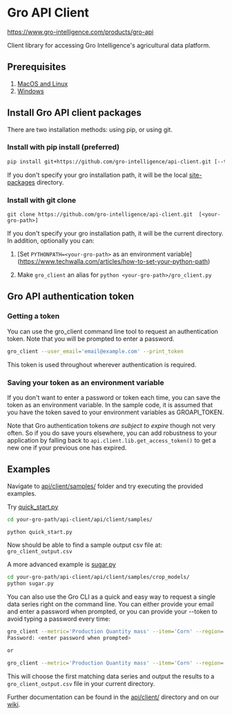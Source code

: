 # Gro API Client

https://www.gro-intelligence.com/products/gro-api

Client library for accessing Gro Intelligence's agricultural data platform.

## Prerequisites

1. [MacOS and Linux](unix-setup.md)
2. [Windows](windows-setup.md)

## Install Gro API client packages

There are two installation methods: using pip, or using git. 

### Install with pip install (preferred)

```sh
pip install git+https://github.com/gro-intelligence/api-client.git [--target=<your-gro-path>]
```

If you don't specify your gro installation path, it will be the local [site-packages]( https://stackoverflow.com/questions/31384639/what-is-pythons-site-packages-directory) directory.

### Install with git clone 

```
git clone https://github.com/gro-intelligence/api-client.git  [<your-gro-path>]
```
If you don't specify your gro installation path, it will be the current directory.
In addition, optionally you can:

1. [Set `PYTHONPATH=<your-gro-path>` as an environment variable] (https://www.techwalla.com/articles/how-to-set-your-python-path)

2. Make `gro_client` an alias for `python <your-gro-path>/gro_client.py`


## Gro API authentication token

### Getting a token

You can use the gro_client command line tool to request an authentication token. Note that you will be prompted to enter a password.

```sh
gro_client --user_email='email@example.com' --print_token
```

This token is used throughout wherever authentication is required.

### Saving your token as an environment variable

If you don't want to enter a password or token each time, you can save
the token as an environment variable. In the sample code, it is
assumed that you have the token saved to your environment variables as
GROAPI_TOKEN.

Note that Gro authentication tokens *are subject to expire* though not
very often. So if you do save yours elsewhere, you can add robustness
to your application by falling back to
`api.client.lib.get_access_token()` to get a new one if your previous
one has expired.

## Examples

Navigate to [api/client/samples/](api/client/samples/) folder and try executing the provided examples.

Try [quick_start.py](api/client/samples/quick_start.py)

```sh
cd your-gro-path/api-client/api/client/samples/

python quick_start.py
```
Now should be able to find a sample output csv file at: `gro_client_output.csv`

A more advanced example is [sugar.py](api/client/samples/crop_models/sugar.py)

```sh
cd your-gro-path/api-client/api/client/samples/crop_models/
python sugar.py
```

You can also use the Gro CLI as a quick and easy way to request a single data series right on the command line. You can either provide your email and enter a password when prompted, or you can provide your --token to avoid typing a password every time:

```sh
gro_client --metric='Production Quantity mass' --item='Corn' --region='United States' --user_email='email@expample.com'
Password: <enter password when prompted>

or

gro_client --metric='Production Quantity mass' --item='Corn' --region='United States' --token='token-generated-in-setup-steps'
```

This will choose the first matching data series and output the results to a `gro_client_output.csv` file in your current directory.

Further documentation can be found in the [api/client/](api/client) directory and on our [wiki](https://github.com/gro-intelligence/api-client/wiki).

